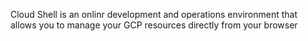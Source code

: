 Cloud Shell is an onlinr development and operations environment that allows you to manage your GCP resources directly from your browser
